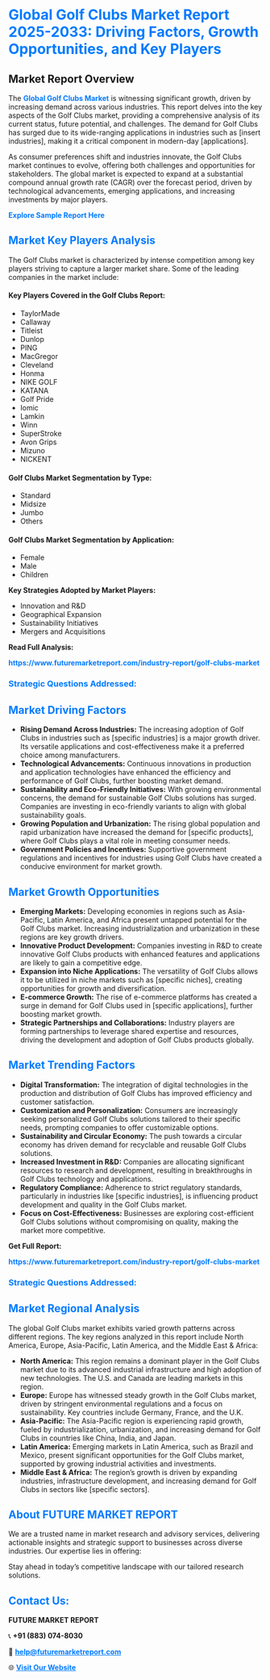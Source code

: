 <h1 style="color: #007BFF;">Global Golf Clubs Market Report 2025-2033: Driving Factors, Growth Opportunities, and Key Players</h1>

<section id="overview">
<h2>Market Report Overview</h2>
<p>The <a href="https://www.futuremarketreport.com/industry-report/golf-clubs-market" style="color: #007BFF; text-decoration: none;"><strong>Global Golf Clubs Market</strong></a> is witnessing significant growth, driven by increasing demand across various industries. This report delves into the key aspects of the Golf Clubs market, providing a comprehensive analysis of its current status, future potential, and challenges. The demand for Golf Clubs has surged due to its wide-ranging applications in industries such as [insert industries], making it a critical component in modern-day [applications].</p>
<p>As consumer preferences shift and industries innovate, the Golf Clubs market continues to evolve, offering both challenges and opportunities for stakeholders. The global market is expected to expand at a substantial compound annual growth rate (CAGR) over the forecast period, driven by technological advancements, emerging applications, and increasing investments by major players.</p>
</section>

<section id="overview">
<p><a href="https://www.futuremarketreport.com/request-sample/reportId=85688" style="color: #007BFF; text-decoration: none;"><strong>Explore Sample Report Here</strong></a></p>
</section>

<section id="key-players">
<h2 style="color: #007BFF;">Market Key Players Analysis</h2>
<p>The Golf Clubs market is characterized by intense competition among key players striving to capture a larger market share. Some of the leading companies in the market include:</p>
<h4>Key Players Covered in the Golf Clubs Report:</h4>
<ul><li>TaylorMade</li><li>Callaway</li><li>Titleist</li><li>Dunlop</li><li>PING</li><li>MacGregor</li><li>Cleveland</li><li>Honma</li><li>NIKE GOLF</li><li>KATANA</li><li>Golf Pride</li><li>Iomic</li><li>Lamkin</li><li>Winn</li><li>SuperStroke</li><li>Avon Grips</li><li>Mizuno</li><li>NICKENT</li></ul>
<h4>Golf Clubs Market Segmentation by Type:</h4>
<ul><li>Standard</li><li>Midsize</li><li>Jumbo</li><li>Others</li></ul>

<h4>Golf Clubs Market Segmentation by Application:</h4>
<ul><li>Female</li><li>Male</li><li>Children</li></ul>
<p><strong>Key Strategies Adopted by Market Players:</strong></p>
<ul>
<li>Innovation and R&D</li>
<li>Geographical Expansion</li>
<li>Sustainability Initiatives</li>
<li>Mergers and Acquisitions</li>
</ul>
</section>

<section>
<p><strong>Read Full Analysis: </strong></p><a href="https://www.futuremarketreport.com/industry-report/golf-clubs-market" style="color: #007BFF; text-decoration: none;"><strong>https://www.futuremarketreport.com/industry-report/golf-clubs-market</strong></a>
<h3 style="color: #007BFF;">Strategic Questions Addressed:</h3>
</section>

<section id="driving-factors">
<h2 style="color: #007BFF;">Market Driving Factors</h2>
<ul>
<li><strong>Rising Demand Across Industries:</strong> The increasing adoption of Golf Clubs in industries such as [specific industries] is a major growth driver. Its versatile applications and cost-effectiveness make it a preferred choice among manufacturers.</li>
<li><strong>Technological Advancements:</strong> Continuous innovations in production and application technologies have enhanced the efficiency and performance of Golf Clubs, further boosting market demand.</li>
<li><strong>Sustainability and Eco-Friendly Initiatives:</strong> With growing environmental concerns, the demand for sustainable Golf Clubs solutions has surged. Companies are investing in eco-friendly variants to align with global sustainability goals.</li>
<li><strong>Growing Population and Urbanization:</strong> The rising global population and rapid urbanization have increased the demand for [specific products], where Golf Clubs plays a vital role in meeting consumer needs.</li>
<li><strong>Government Policies and Incentives:</strong> Supportive government regulations and incentives for industries using Golf Clubs have created a conducive environment for market growth.</li>
</ul>
</section>

<section id="growth-opportunities">
<h2 style="color: #007BFF;">Market Growth Opportunities</h2>
<ul>
<li><strong>Emerging Markets:</strong> Developing economies in regions such as Asia-Pacific, Latin America, and Africa present untapped potential for the Golf Clubs market. Increasing industrialization and urbanization in these regions are key growth drivers.</li>
<li><strong>Innovative Product Development:</strong> Companies investing in R&D to create innovative Golf Clubs products with enhanced features and applications are likely to gain a competitive edge.</li>
<li><strong>Expansion into Niche Applications:</strong> The versatility of Golf Clubs allows it to be utilized in niche markets such as [specific niches], creating opportunities for growth and diversification.</li>
<li><strong>E-commerce Growth:</strong> The rise of e-commerce platforms has created a surge in demand for Golf Clubs used in [specific applications], further boosting market growth.</li>
<li><strong>Strategic Partnerships and Collaborations:</strong> Industry players are forming partnerships to leverage shared expertise and resources, driving the development and adoption of Golf Clubs products globally.</li>
</ul>
</section>

<section id="trending-factors">
<h2 style="color: #007BFF;">Market Trending Factors</h2>
<ul>
<li><strong>Digital Transformation:</strong> The integration of digital technologies in the production and distribution of Golf Clubs has improved efficiency and customer satisfaction.</li>
<li><strong>Customization and Personalization:</strong> Consumers are increasingly seeking personalized Golf Clubs solutions tailored to their specific needs, prompting companies to offer customizable options.</li>
<li><strong>Sustainability and Circular Economy:</strong> The push towards a circular economy has driven demand for recyclable and reusable Golf Clubs solutions.</li>
<li><strong>Increased Investment in R&D:</strong> Companies are allocating significant resources to research and development, resulting in breakthroughs in Golf Clubs technology and applications.</li>
<li><strong>Regulatory Compliance:</strong> Adherence to strict regulatory standards, particularly in industries like [specific industries], is influencing product development and quality in the Golf Clubs market.</li>
<li><strong>Focus on Cost-Effectiveness:</strong> Businesses are exploring cost-efficient Golf Clubs solutions without compromising on quality, making the market more competitive.</li>
</ul>
</section>

<section>
<p><strong>Get Full Report: </strong></p><a href="https://www.futuremarketreport.com/industry-report/golf-clubs-market" style="color: #007BFF; text-decoration: none;"><strong>https://www.futuremarketreport.com/industry-report/golf-clubs-market</strong></a>
<h3 style="color: #007BFF;">Strategic Questions Addressed:</h3>
</section>


<section id="regional-analysis">
<h2 style="color: #007BFF;">Market Regional Analysis</h2>
<p>The global Golf Clubs market exhibits varied growth patterns across different regions. The key regions analyzed in this report include North America, Europe, Asia-Pacific, Latin America, and the Middle East & Africa:</p>
<ul>
<li><strong>North America:</strong> This region remains a dominant player in the Golf Clubs market due to its advanced industrial infrastructure and high adoption of new technologies. The U.S. and Canada are leading markets in this region.</li>
<li><strong>Europe:</strong> Europe has witnessed steady growth in the Golf Clubs market, driven by stringent environmental regulations and a focus on sustainability. Key countries include Germany, France, and the U.K.</li>
<li><strong>Asia-Pacific:</strong> The Asia-Pacific region is experiencing rapid growth, fueled by industrialization, urbanization, and increasing demand for Golf Clubs in countries like China, India, and Japan.</li>
<li><strong>Latin America:</strong> Emerging markets in Latin America, such as Brazil and Mexico, present significant opportunities for the Golf Clubs market, supported by growing industrial activities and investments.</li>
<li><strong>Middle East & Africa:</strong> The region’s growth is driven by expanding industries, infrastructure development, and increasing demand for Golf Clubs in sectors like [specific sectors].</li>
</ul>
</section>

<footer>
<h2 style="color: #007BFF;">About FUTURE MARKET REPORT</h2>
<p>We are a trusted name in market research and advisory services, delivering actionable insights and strategic support to businesses across diverse industries. Our expertise lies in offering:</p>

<p>Stay ahead in today’s competitive landscape with our tailored research solutions.</p>

<h2 style="color: #007BFF;">Contact Us:</h2>
<p><strong>FUTURE MARKET REPORT</strong></p>
<p>📞 <strong>+91 (883) 074-8030</strong></p>
<p>📧 <strong><a href="mailto:help@futuremarketreport.com" style="color: #007BFF;">help@futuremarketreport.com</a></strong></p>
<p>🌐 <strong><a href="https://www.futuremarketreport.com/" style="color: #007BFF;">Visit Our Website</a></strong></p>
</footer>